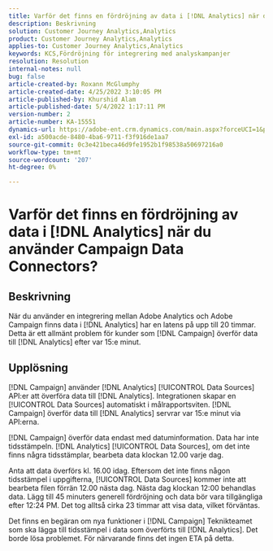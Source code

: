 ```yaml
---
title: Varför det finns en fördröjning av data i [!DNL Analytics] när du använder Campaign Data Connectors?
description: Beskrivning
solution: Customer Journey Analytics,Analytics
product: Customer Journey Analytics,Analytics
applies-to: Customer Journey Analytics,Analytics
keywords: KCS,Fördröjning för integrering med analyskampanjer
resolution: Resolution
internal-notes: null
bug: false
article-created-by: Roxann McGlumphy
article-created-date: 4/25/2022 3:10:05 PM
article-published-by: Khurshid Alam
article-published-date: 5/4/2022 1:17:11 PM
version-number: 2
article-number: KA-15551
dynamics-url: https://adobe-ent.crm.dynamics.com/main.aspx?forceUCI=1&pagetype=entityrecord&etn=knowledgearticle&id=0e3bb3c5-a9c4-ec11-a7b6-0022480a1b51
exl-id: a500acde-8480-4ba6-9711-f3f916de1aa7
source-git-commit: 0c3e421beca46d9fe1952b1f98538a50697216a0
workflow-type: tm+mt
source-wordcount: '207'
ht-degree: 0%

---
```


# Varför det finns en fördröjning av data i [!DNL Analytics] när du använder Campaign Data Connectors?

## Beskrivning


När du använder en integrering mellan Adobe Analytics och Adobe Campaign finns data i [!DNL Analytics] har en latens på upp till 20 timmar.  Detta är ett allmänt problem för kunder som [!DNL Campaign] överför data till [!DNL Analytics] efter var 15:e minut.


## Upplösning


[!DNL Campaign] använder [!DNL Analytics] [!UICONTROL Data Sources] API:er att överföra data till [!DNL Analytics]. Integrationen skapar en [!UICONTROL Data Sources] automatiskt i målrapportsviten. [!DNL Campaign] överför data till [!DNL Analytics] servrar var 15:e minut via API:erna.

[!DNL Campaign] överför data endast med datuminformation. Data har inte tidsstämpeln. [!DNL Analytics] [!UICONTROL Data Sources], om det inte finns några tidsstämplar, bearbeta data klockan 12.00 varje dag.

Anta att data överförs kl. 16.00 idag. Eftersom det inte finns någon tidsstämpel i uppgifterna, [!UICONTROL Data Sources] kommer inte att bearbeta filen förrän 12.00 nästa dag. Nästa dag klockan 12:00 behandlas data. Lägg till 45 minuters generell fördröjning och data bör vara tillgängliga efter 12:24 PM. Det tog alltså cirka 23 timmar att visa data, vilket förväntas.

Det finns en begäran om nya funktioner i [!DNL Campaign] Teknikteamet som ska lägga till tidsstämpel i data som överförts till [!DNL Analytics]. Det borde lösa problemet. För närvarande finns det ingen ETA på detta.
